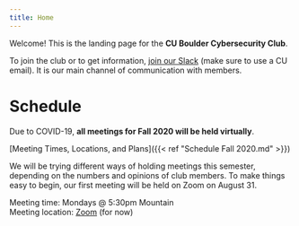 ```yaml
---
title: Home
---
```


Welcome! This is the landing page for the **CU Boulder Cybersecurity Club**.

To join the club or to get information, [join our Slack](https://cucybersecurityclub.slack.com/) (make sure to use a CU email). It is our main channel of communication with members.

# Schedule

Due to COVID-19, **all meetings for Fall 2020 will be held virtually**.

[Meeting Times, Locations, and Plans]({{< ref "Schedule Fall 2020.md" >}})

We will be trying different ways of holding meetings this semester, depending on the numbers and opinions of club members. To make things easy to begin, our first meeting will be held on Zoom on August 31.

Meeting time: Mondays @ 5:30pm Mountain  
Meeting location: [Zoom](https://cuboulder.zoom.us/j/94087253717) (for now)


